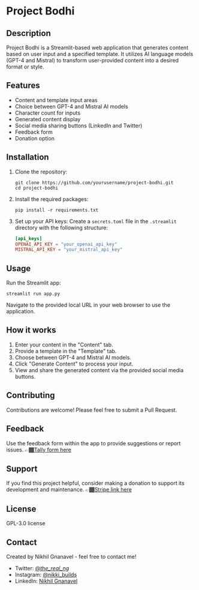 # Project Bodhi

## Description

Project Bodhi is a Streamlit-based web application that generates content based on user input and a specified template. It utilizes AI language models (GPT-4 and Mistral) to transform user-provided content into a desired format or style.

## Features

- Content and template input areas
- Choice between GPT-4 and Mistral AI models
- Character count for inputs
- Generated content display
- Social media sharing buttons (LinkedIn and Twitter)
- Feedback form
- Donation option

## Installation

1. Clone the repository:
   ```
   git clone https://github.com/yourusername/project-bodhi.git
   cd project-bodhi
   ```

2. Install the required packages:
   ```
   pip install -r requirements.txt
   ```

3. Set up your API keys:
   Create a `secrets.toml` file in the `.streamlit` directory with the following structure:
   ```toml
   [api_keys]
   OPENAI_API_KEY = "your_openai_api_key"
   MISTRAL_API_KEY = "your_mistral_api_key"
   ```

## Usage

Run the Streamlit app:
```
streamlit run app.py
```

Navigate to the provided local URL in your web browser to use the application.

## How it works

1. Enter your content in the "Content" tab.
2. Provide a template in the "Template" tab.
3. Choose between GPT-4 and Mistral AI models.
4. Click "Generate Content" to process your input.
5. View and share the generated content via the provided social media buttons.

## Contributing

Contributions are welcome! Please feel free to submit a Pull Request.

## Feedback

Use the feedback form within the app to provide suggestions or report issues.
👉🏾[Tally form here](https://tally.so/r/w2rdMV)

## Support

If you find this project helpful, consider making a donation to support its development and maintenance.
👉🏾[Stripe link here](https://donate.stripe.com/8wM4gS7lx6mS5Ne5kk)

## License
GPL-3.0 license

## Contact

Created by Nikhil Gnanavel - feel free to contact me!

- Twitter: [@_the_real_ng_](https://twitter.com/_the_real_ng_)
- Instagram: [@nikki_builds](https://www.instagram.com/nikki_builds/)
- LinkedIn: [Nikhil Gnanavel](https://www.linkedin.com/in/nikhil-gnanavel/)

